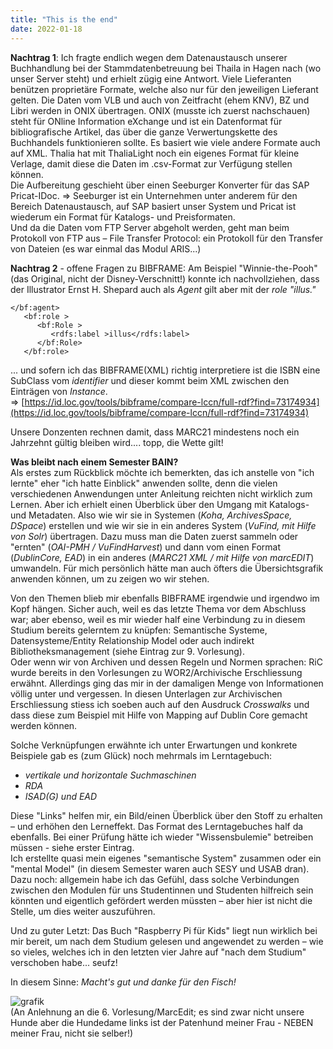 ```yaml
---
title: "This is the end"
date: 2022-01-18
---
```


**Nachtrag 1**: Ich fragte endlich wegen dem Datenaustausch unserer Buchhandlung bei der Stammdatenbetreuung bei Thaila in Hagen nach (wo unser Server steht) und erhielt zügig eine Antwort. Viele Lieferanten benützen proprietäre Formate, welche also nur für den jeweiligen Lieferant gelten. Die Daten vom VLB und auch von Zeitfracht (ehem KNV), BZ und Libri werden in ONIX übertragen. ONIX (musste ich zuerst nachschauen) steht für ONline Information eXchange und ist ein Datenformat für bibliografische Artikel, das über die ganze Verwertungskette des Buchhandels funktionieren sollte. Es basiert wie viele andere Formate auch auf XML.
Thalia hat mit ThaliaLight noch ein eigenes Format für kleine Verlage, damit diese die Daten im .csv-Format zur Verfügung stellen können.   
Die Aufbereitung geschieht über einen Seeburger Konverter für das SAP Pricat-IDoc. => Seeburger ist ein Unternehmen unter anderem für den Bereich Datenaustausch, auf SAP basiert unser System und Pricat ist wiederum ein Format für Katalogs- und Preisformaten.   
Und da die Daten vom FTP Server abgeholt werden, geht man beim Protokoll von FTP aus – File Transfer Protocol: ein Protokoll für den Transfer von Dateien (es war einmal das Modul ARIS...)   
   
**Nachtrag 2** - offene Fragen zu BIBFRAME: Am Beispiel "Winnie-the-Pooh" (das Original, nicht der Disney-Verschnitt!) konnte ich nachvollziehen, dass der Illustrator Ernst H. Shepard auch als *Agent* gilt aber mit der *role "illus."*
    
    </bf:agent>   
       <bf:role >   
          <bf:Role >   
             <rdfs:label >illus</rdfs:label>   
          </bf:Role>   
       </bf:role>    

... und sofern ich das BIBFRAME(XML) richtig interpretiere ist die ISBN eine SubClass vom *identifier* und dieser kommt beim XML zwischen den Einträgen von *Instance*.   
=> [https://id.loc.gov/tools/bibframe/compare-lccn/full-rdf?find=73174934](https://id.loc.gov/tools/bibframe/compare-lccn/full-rdf?find=73174934)   
   
Unsere Donzenten rechnen damit, dass MARC21 mindestens noch ein Jahrzehnt gültig bleiben wird.... topp, die Wette gilt!   
   
      
**Was bleibt nach einem Semester BAIN?**  
Als erstes zum Rückblick möchte ich bemerkten, das ich anstelle von "ich lernte" eher "ich hatte Einblick" anwenden sollte, denn die vielen verschiedenen Anwendungen unter Anleitung reichten nicht wirklich zum Lernen. Aber ich erhielt einen Überblick über den Umgang mit Katalogs- und Metadaten. Also wie wir sie in Systemen (*Koha, ArchivesSpace, DSpace*) erstellen und wie wir sie in ein anderes System (*VuFind, mit Hilfe von Solr*) übertragen. Dazu muss man die Daten zuerst sammeln oder "ernten" (*OAI-PMH / VuFindHarvest*) und dann vom einen Format (*DublinCore, EAD*) in ein anderes (*MARC21 XML / mit Hilfe von marcEDIT*) umwandeln. Für mich persönlich hätte man auch öfters die Übersichtsgrafik anwenden können, um zu zeigen wo wir stehen.

Von den Themen blieb mir ebenfalls BIBFRAME irgendwie und irgendwo im Kopf hängen. Sicher auch, weil es das letzte Thema vor dem Abschluss war; aber ebenso, weil es mir wieder half eine Verbindung zu in diesem Studium bereits gelerntem zu knüpfen: Semantische Systeme, Datensysteme/Entity Relationship Model oder auch indirekt Bibliotheksmanagement (siehe Eintrag zur 9. Vorlesung).   
Oder wenn wir von Archiven und dessen Regeln und Normen sprachen: RiC wurde bereits in den Vorlesungen zu WOR2/Archivische Erschliessung erwähnt. Allerdings ging das mir in der damaligen Menge von Informationen völlig unter und vergessen. In diesen Unterlagen zur Archivischen Erschliessung stiess ich soeben auch auf den Ausdruck *Crosswalks* und dass diese zum Beispiel mit Hilfe von Mapping auf Dublin Core gemacht werden können.

Solche Verknüpfungen erwähnte ich unter Erwartungen und konkrete Beispiele gab es (zum Glück) noch mehrmals im Lerntagebuch:   
* *vertikale und horizontale Suchmaschinen*   
* *RDA*   
* *ISAD(G) und EAD*
   
      
Diese "Links" helfen mir, ein Bild/einen Überblick über den Stoff zu erhalten – und erhöhen den Lerneffekt. Das Format des Lerntagebuches half da ebenfalls. Bei einer Prüfung hätte ich wieder "Wissensbulemie" betreiben müssen - siehe erster Eintrag.   
Ich erstellte quasi mein eigenes "semantische System" zusammen oder ein "mental Model" (in diesem Semester waren auch SESY und USAB dran).   
Dazu noch: allgemein habe ich das Gefühl, dass solche Verbindungen zwischen den Modulen für uns Studentinnen und Studenten hilfreich sein könnten und eigentlich gefördert werden müssten – aber hier ist nicht die Stelle, um dies weiter auszuführen.

Und zu guter Letzt: Das Buch "Raspberry Pi für Kids" liegt nun wirklich bei mir bereit, um nach dem Studium gelesen und angewendet zu werden – wie so vieles, welches ich in den letzten vier Jahre auf "nach dem Studium" verschoben habe... seufz!
   
In diesem Sinne: *Macht's gut und danke für den Fisch!*   
   
![grafik](https://user-images.githubusercontent.com/90788030/150500696-7141e48d-e420-4f6d-bca8-1074fc810553.png)   
(An Anlehnung an die 6. Vorlesung/MarcEdit; es sind zwar nicht unsere Hunde aber die Hundedame links ist der Patenhund meiner Frau - NEBEN meiner Frau, nicht sie selber!)   



